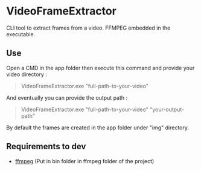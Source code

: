 # VideoFrameExtractor
CLI tool to extract frames from a video. FFMPEG embedded in the executable. 

## Use

Open a CMD in the app folder then execute this command and provide your video directory : 

> VideoFrameExtractor.exe "full-path-to-your-video"

And eventually you can provide the output path :

> VideoFrameExtractor.exe "full-path-to-your-video" "your-output-path"

By default the frames are created in the app folder under "img" directory. 

## Requirements to dev

- [ffmpeg](https://ffmpeg.org/) (Put in bin folder in ffmpeg folder of the project) 
